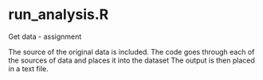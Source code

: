 run_analysis.R
==============

Get data - assignment

The source of the original data is included.
The code goes through each of the sources of data and places it into the dataset
The output is then placed in a text file.
